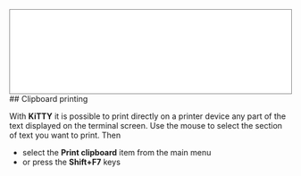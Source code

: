 <div style="text-align: center;"><iframe src="gad.html" frameborder="0" scrolling="no" style="border: 1px solid gray; padding: 0; overflow:hidden; scrolling: no; top:0; left: 0; width: 100%;" onload="this.style.height=(this.contentWindow.document.body.scrollHeight+5)+'px';"></iframe></div>
## Clipboard printing

With **KiTTY** it is possible to print directly on a printer device any part of the text displayed on the terminal screen. Use the mouse to select the section of text you want to print. Then

* select the **Print clipboard** item from the main menu
* or press the **Shift+F7** keys
